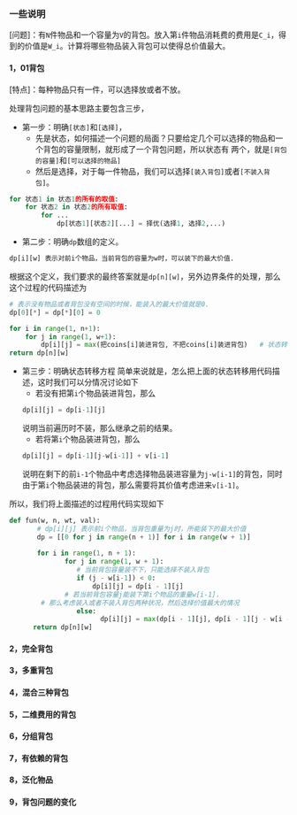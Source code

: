 ### 一些说明
[问题]：有`N`件物品和一个容量为`V`的背包。放入第`i`件物品消耗费的费用是`C_i`，得到的价值是`W_i`。计算将哪些物品装入背包可以使得总价值最大。   


#### 1，01背包
[特点]：每种物品只有一件，可以选择放或者不放。

处理背包问题的基本思路主要包含三步，
* 第一步：明确`[状态]`和`[选择]`，
  * 先是状态，如何描述一个问题的局面？只要给定几个可以选择的物品和一个背包的容量限制，就形成了一个背包问题，所以状态有
  两个，就是`[背包的容量]`和`[可以选择的物品]`
  * 然后是选择，对于每一件物品，我们可以选择`[装入背包]`或者`[不装入背包]`。
```python
for 状态1 in 状态1的所有的取值:
    for 状态2 in 状态2的所有取值:
        for ...
            dp[状态1][状态2][...] = 择优(选择1, 选择2,...)
```

* 第二步：明确`dp`数组的定义。
```python
dp[i][w] 表示对前i个物品，当前背包的容量为w时，可以装下的最大价值.
```
根据这个定义，我们要求的最终答案就是`dp[n][w]`，另外边界条件的处理，那么这个过程的代码描述为
```python
# 表示没有物品或者背包没有空间的时候，能装入的最大价值就是0.
dp[0][*] = dp[*][0] = 0

for i in range(1, n+1):
    for j in range(1, w+1):
        dp[i][j] = max(把coins[i]装进背包, 不把coins[i]装进背包)   # 状态转移
return dp[n][w]      
```

* 第三步：明确状态转移方程
简单来说就是，怎么把上面的状态转移用代码描述，这时我们可以分情况讨论如下
  * 若没有把第`i`个物品装进背包，那么
  ```python
  dp[i][j] = dp[i-1][j]
  ```
  说明当前遍历时不装，那么继承之前的结果。
  * 若将第`i`个物品装进背包，那么
  ```python
  dp[i][j] = dp[i-1][j-w[i-1]] + v[i-1]
  ```
  说明在剩下的前`i-1`个物品中考虑选择物品装进容量为`j-w[i-1]`的背包，同时由于第`i`个物品装进的背包，那么需要将其价值考虑进来`v[i-1]`。
  
所以，我们将上面描述的过程用代码实现如下
```python
def fun(w, n, wt, val):
	   # dp[i][j] 表示前i个物品，当背包重量为j时，所能装下的最大价值
	   dp = [[0 for j in range(n + 1)] for i in range(w + 1)]
    
	   for i in range(1, n + 1):
		      for j in range(1, w + 1):
			     # 当前背包容量装不下，只能选择不装入背包
			     if (j - w[i-1]) < 0:
  				     dp[i][j] = dp[i - 1][j]
		   	  # 若当前背包容量j能装下第i个物品的重量w[i-1]，
        # 那么考虑装入或者不装入背包两种状况，然后选择价值最大的情况
			     else:
				       dp[i][j] = max(dp[i - 1][j], dp[i - 1][j - w[i - 1]] + v[i - 1])				
	  return dp[n][w] 
```
  
#### 2，完全背包


#### 3，多重背包


#### 4，混合三种背包


#### 5，二维费用的背包


#### 6，分组背包



#### 7，有依赖的背包


#### 8，泛化物品


#### 9，背包问题的变化
